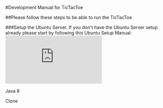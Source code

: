 #Development Manual for TicTacToe

##Please follow these steps to be able to run the TicTacToe.

###Setup the Ubuntu Server.
If you don't have the Ubuntu Server setup already please start by following this Ubuntu Setup Manual: 
![alt text](https://github.com/KontrolAltDelete/TicTacToe/blob/master/docs/pdfs/2016-advania-setup.pdf)


Java 8


Clone
